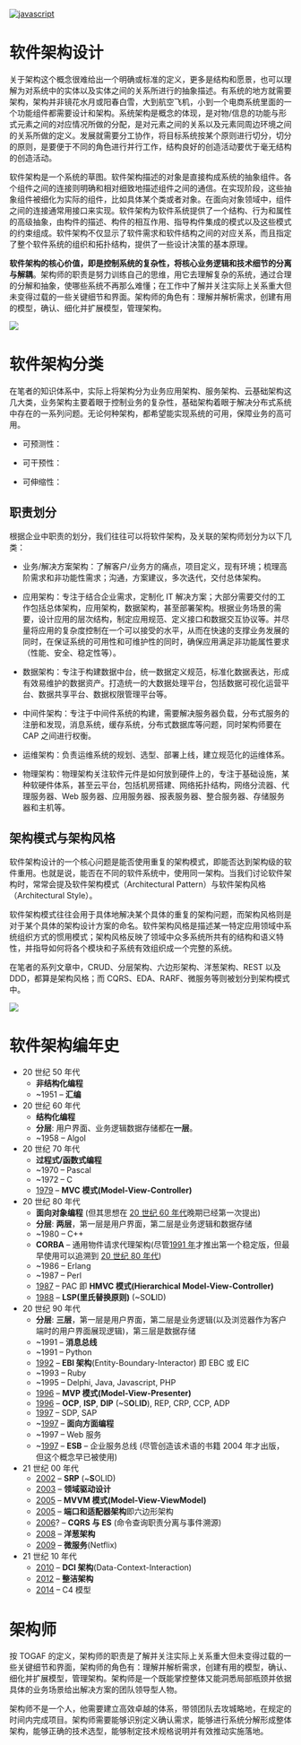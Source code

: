 [![javascript](https://user-images.githubusercontent.com/5803001/44412874-859de980-a59c-11e8-8845-eebe9d13d832.jpg)](https://github.com/wx-chevalier/SoftwareEngineering-Series)

# 软件架构设计

关于架构这个概念很难给出一个明确或标准的定义，更多是结构和愿景，也可以理解为对系统中的实体以及实体之间的关系所进行的抽象描述。有系统的地方就需要架构，架构并非镜花水月或阳春白雪，大到航空飞机，小到一个电商系统里面的一个功能组件都需要设计和架构。系统架构是概念的体现，是对物/信息的功能与形式元素之间的对应情况所做的分配，是对元素之间的关系以及元素同周边环境之间的关系所做的定义。发展就需要分工协作，将目标系统按某个原则进行切分，切分的原则，是要便于不同的角色进行并行工作，结构良好的创造活动要优于毫无结构的创造活动。

软件架构是一个系统的草图。软件架构描述的对象是直接构成系统的抽象组件。各个组件之间的连接则明确和相对细致地描述组件之间的通信。在实现阶段，这些抽象组件被细化为实际的组件，比如具体某个类或者对象。在面向对象领域中，组件之间的连接通常用接口来实现。软件架构为软件系统提供了一个结构、行为和属性的高级抽象，由构件的描述、构件的相互作用、指导构件集成的模式以及这些模式的约束组成。软件架构不仅显示了软件需求和软件结构之间的对应关系，而且指定了整个软件系统的组织和拓扑结构，提供了一些设计决策的基本原理。

**软件架构的核心价值，即是控制系统的复杂性，将核心业务逻辑和技术细节的分离与解耦**。架构师的职责是努力训练自己的思维，用它去理解复杂的系统，通过合理的分解和抽象，使哪些系统不再那么难懂；在工作中了解并关注实际上关系重大但未变得过载的一些关键细节和界面。架构师的角色有：理解并解析需求，创建有用的模型，确认、细化并扩展模型，管理架构。

![](https://i.postimg.cc/mZHM03TM/image.png)

# 软件架构分类

在笔者的知识体系中，实际上将架构分为业务应用架构、服务架构、云基础架构这几大类，业务架构主要着眼于控制业务的复杂性，基础架构着眼于解决分布式系统中存在的一系列问题。无论何种架构，都希望能实现系统的可用，保障业务的高可用。

- 可预测性：

- 可干预性：

- 可伸缩性：

## 职责划分

根据企业中职责的划分，我们往往可以将软件架构，及关联的架构师划分为以下几类：

- 业务/解决方案架构：了解客户/业务方的痛点，项目定义，现有环境；梳理高阶需求和非功能性需求；沟通，方案建议，多次迭代，交付总体架构。

- 应用架构：专注于结合企业需求，定制化 IT 解决方案；大部分需要交付的工作包括总体架构，应用架构，数据架构，甚至部署架构。根据业务场景的需要，设计应用的层次结构，制定应用规范、定义接口和数据交互协议等。并尽量将应用的复杂度控制在一个可以接受的水平，从而在快速的支撑业务发展的同时，在保证系统的可用性和可维护性的同时，确保应用满足非功能属性要求（性能、安全、稳定性等）。

- 数据架构：专注于构建数据中台，统一数据定义规范，标准化数据表达，形成有效易维护的数据资产。打造统一的大数据处理平台，包括数据可视化运营平台、数据共享平台、数据权限管理平台等。

- 中间件架构：专注于中间件系统的构建，需要解决服务器负载，分布式服务的注册和发现，消息系统，缓存系统，分布式数据库等问题，同时架构师要在 CAP 之间进行权衡。

- 运维架构：负责运维系统的规划、选型、部署上线，建立规范化的运维体系。

- 物理架构：物理架构关注软件元件是如何放到硬件上的，专注于基础设施，某种软硬件体系，甚至云平台，包括机房搭建、网络拓扑结构，网络分流器、代理服务器、Web 服务器、应用服务器、报表服务器、整合服务器、存储服务器和主机等。

## 架构模式与架构风格

软件架构设计的一个核心问题是能否使用重复的架构模式，即能否达到架构级的软件重用。也就是说，能否在不同的软件系统中，使用同一架构。当我们讨论软件架构时，常常会提及软件架构模式（Architectural Pattern）与软件架构风格（Architectural Style）。

软件架构模式往往会用于具体地解决某个具体的重复的架构问题，而架构风格则是对于某个具体的架构设计方案的命名。软件架构风格是描述某一特定应用领域中系统组织方式的惯用模式；架构风格反映了领域中众多系统所共有的结构和语义特性，并指导如何将各个模块和子系统有效组织成一个完整的系统。

在笔者的系列文章中，CRUD、分层架构、六边形架构、洋葱架构、REST 以及 DDD，都算是架构风格；而 CQRS、EDA、RARF、微服务等则被划分到架构模式中。

![](https://i.postimg.cc/kXcKDsx2/image.png)

# 软件架构编年史

- 20 世纪 50 年代
  - **非结构化编程**
  - ~1951 – **汇编**
- 20 世纪 60 年代
  - **结构化编程**
  - **分层**: 用户界面、业务逻辑数据存储都在**一层**。
  - ~1958 – Algol
- 20 世纪 70 年代
  - **过程式/函数式编程**
  - ~1970 – Pascal
  - ~1972 – C
  - [1979](http://heim.ifi.uio.no/~trygver/1979/mvc-2/1979-12-MVC.pdf) – **MVC 模式(Model-View-Controller)**
- 20 世纪 80 年代
  - **面向对象编程** (但其思想在 [20 世纪 60 年代](http://userpage.fu-berlin.de/~ram/pub/pub_jf47ht81Ht/doc_kay_oop_en)晚期已经第一次提出)
  - **分层**: **两层**，第一层是用户界面，第二层是业务逻辑和数据存储
  - ~1980 – C++
  - **CORBA** – 通用物件请求代理架构(尽管[1991 年](https://en.wikipedia.org/wiki/Common_Object_Request_Broker_Architecture%23Versions_history)才推出第一个稳定版，但最早使用可以追溯到 [20 世纪 80 年代](https://en.wikipedia.org/wiki/TIBCO_Software))
  - ~1986 – Erlang
  - ~1987 – Perl
  - [1987](https://www.lri.fr/~mbl/ENS/FONDIHM/2013/papers/Coutaz-Interact87.pdf) – PAC 即 **HMVC 模式(Hierarchical Model-View-Controller)**
  - [1988](https://drive.google.com/file/d/0BwhCYaYDn8EgNzAzZjA5ZmItNjU3NS00MzQ5LTkwYjMtMDJhNDU5ZTM0MTlh/view) – **LSP(里氏替换原则)** (~SO**L**ID)
- 20 世纪 90 年代
  - **分层**: **三层**，第一层是用户界面，第二层是业务逻辑(以及浏览器作为客户端时的用户界面展现逻辑)，第三层是数据存储
  - ~1991 – **消息总线**
  - ~1991 – Python
  - [1992](https://www.amazon.com/Object-Oriented-Software-Engineering-Driven-Approach/dp/0201403471) – **EBI 架构**(Entity-Boundary-Interactor) 即 EBC 或 EIC
  - ~1993 – Ruby
  - ~1995 – Delphi, Java, Javascript, PHP
  - [1996](http://www.wildcrest.com/Potel/Portfolio/mvp.pdf) – **MVP 模式(Model-View-Presenter)**
  - [1996](http://butunclebob.com/ArticleS.UncleBob.PrinciplesOfOod) – **OCP**, **ISP**, **DIP** (~S**O**L**ID**), REP, CRP, CCP, ADP
  - [1997](http://butunclebob.com/ArticleS.UncleBob.PrinciplesOfOod) – SDP, SAP
  - ~[1997](http://www.cs.ubc.ca/~gregor/papers/kiczales-ECOOP1997-AOP.pdf) – **面向方面编程**
  - ~1997 – Web 服务
  - ~[1997](http://shop.oreilly.com/product/9780596006754.do) – **ESB** – 企业服务总线 (尽管创造该术语的书籍 2004 年才出版，但这个概念早已被使用)
- 21 世纪 00 年代
  - [2002](http://a.co/7S3sJ2J) – **SRP** (~**S**OLID)
  - [2003](https://www.amazon.com/Domain-Driven-Design-Tackling-Complexity-Software/dp/0321125215) – **领域驱动设计**
  - [2005](https://blogs.msdn.microsoft.com/johngossman/2005/10/08/introduction-to-modelviewviewmodel-pattern-for-building-wpf-apps/) – **MVVM 模式(Model-View-ViewModel)**
  - [2005](http://alistair.cockburn.us/Hexagonal%2Barchitecture) – **端口和适配器架构**即六边形架构
  - [2006](https://youtu.be/JHGkaShoyNs%3Ft%3D1m17s)? – **CQRS 与 ES** (命令查询职责分离与事件溯源)
  - [2008](http://jeffreypalermo.com/blog/the-onion-architecture-part-1/) – **洋葱架构**
  - [2009](https://medium.com/s-c-a-l-e/talking-microservices-with-the-man-who-made-netflix-s-cloud-famous-1032689afed3) – **微服务**(Netflix)
- 21 世纪 10 年代
  - [2010](https://www.amazon.co.uk/Lean-Architecture-Agile-Software-Development/dp/0470684208) – **DCI 架构**(Data-Context-Interaction)
  - [2012](https://8thlight.com/blog/uncle-bob/2012/08/13/the-clean-architecture.html) – **整洁架构**
  - [2014](http://www.codingthearchitecture.com/2014/08/24/c4_model_poster.html) – C4 模型

# 架构师

按 TOGAF 的定义，架构师的职责是了解并关注实际上关系重大但未变得过载的一些关键细节和界面，架构师的角色有：理解并解析需求，创建有用的模型，确认、细化并扩展模型，管理架构。架构师是一个既能掌控整体又能洞悉局部瓶颈并依据具体的业务场景给出解决方案的团队领导型人物。

架构师不是一个人，他需要建立高效卓越的体系，带领团队去攻城略地，在规定的时间内完成项目。架构师需要能够识别定义确认需求，能够进行系统分解形成整体架构，能够正确的技术选型，能够制定技术规格说明并有效推动实施落地。
